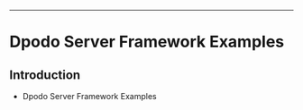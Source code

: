 -----


Dpodo Server Framework Examples
=======================

## Introduction

- Dpodo Server Framework Examples

